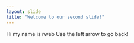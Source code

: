 ```yaml
---
layout: slide
title: "Welcome to our second slide!" 
---
```

Hi my name is rweb
Use the left arrow to go back!
